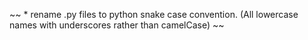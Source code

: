 
~~ * rename .py files to python snake case convention. (All lowercase names with underscores rather than camelCase) ~~